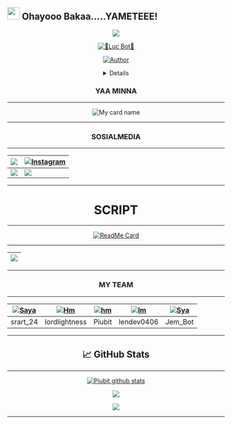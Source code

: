 ## <img src="https://github.com/TheDudeThatCode/TheDudeThatCode/blob/master/Assets/Hi.gif" width="29px"> Ohayooo Bakaa.....YAMETEEE!
<p align="center">
<img src="https://user-images.githubusercontent.com/Piubit/https://www.google.com/url?sa=i&url=https%3A%2F%2Fwww.wallpaperbetter.com%2Fgames-wallpaper%2Fgameglobe-action-adventure-139164&psig=AOvVaw3cHa--lsHYBibKGTsOcTOp&ust=1626836590863000&source=images&cd=vfe&ved=0CAsQjRxqFwoTCKjX4drU8PECFQAAAAAdAAAAABAD.jpg"
  </p>
<br>
  
  
 <p align="center">
 <a href="#"><img title="🐊Luc Bot🐊" src="https://img.shields.io/badge/Luc Bot-green?colorA=%23ff0000&colorB=%23017e40&style=for-the-badge"></a>
</p>
<p align="center">
<a href="https://github.com/Piubit"><img title="Author" src="https://img.shields.io/badge/AUTHOR-Piubit-blue.svg?style=for-the-badge&logo=github"></a>
</p>
<div align="center">
<details>
  
  >Bot ini sedang dalam masa pengembangan 
  
  >Banyak fitur yang masih error
  
  >Belum ada APIkey
  </details>
  
### YAA MINNA

--------

![My card name](https://cardivo.vercel.app/api?name=Piubit&description=DOOOR,%20WELCOME%20TO%20di%20github%20Piubit%20&image=https://github.com/Piubit.png?v=4&backgroundColor=%23ecf0f1&instagram=Piubitt&github=Piubit&pattern=leaf&colorPattern=%23eaeaea)

 ---------
### SOSIALMEDIA
---------

| <a href="https://wa.me/6281276234460"><img src="https://img.shields.io/badge/WhatsApp-25D366?style=for-the-badge&logo=whatsapp&logoColor=white"></a> | <a href="https://www.instagram.com/piubitt/"><img alt="Instagram" src="https://img.shields.io/badge/Instagram-FF00FF.svg?style=for-the-badge&logo=Instagram&logoColor=white"></a> | 
|-------------|-------------|
| <a href="https://www.youtube.com/channel/UCrZhYLblOWitPnKBZYFQPPw"><img src="https://img.shields.io/badge/youtube-FF0000?style=for-the-badge&logo=youtube&logoColor=white"></a> | <a href="https://chat.whatsapp.com/BD0uIi36eo88PhcpIqT5ZO"><img src="https://img.shields.io/badge/Grup WhatsApp-25D366?style=for-the-badge&logo=Whatsapp&logoColor=white"></a> | 
  
---------

# SCRIPT 
---------

<p align="center">
  
[![ReadMe Card](https://github-readme-stats.vercel.app/api/pin/?username=Piubit&repo=Luc-Bot&theme=highcontrast)](https://github.com/Piubit/Luc-Bot)

</p>

---------

| <a href="https://github.com/Piubit/Luc-Bot"><img src="https://img.shields.io/badge/《 Script BoT Whatsapp 》-000000?style=for-the-badge&logo=github&logoColor=white"></a> | 
|---------|
---------
### MY TEAM
---------

| [![Saya](https://github.com/srart24.png?size=100)](https://github.com/srart24) | [![Hm](https://github.com/lordlightness.png?size=100)](https://github.com/lordlightness) | [![hm](https://github.com/Piubit.png?size=100)](https://github.com/Piubit) | [![lm](https://github.com/lendev0406.png?size=100)](https://github.com/lendev0406) | [![Sya](https://github.com/Jem-Bot.png?size=100)](https://github.com/Jem-Bot) |
|------|------|------|------|------|
| srart_24 | lordlightness | Piubit | lendev0406 | Jem_Bot |

---------


## &#x1f4c8; GitHub Stats

---------

<p align="center">
<a href="https://github.com/Piubit/github-readme-stats">
  <img align="center" src="https://github-readme-stats.anuraghazra1.vercel.app/api?username=Piubit&show_icons=true&include_all_commits=true&theme=material-palenight" alt="Piubit github stats" />
</a>
</p>
  
  <p align="center">
<a href="https://github.com/Piubit/github-readme-stats">
  <!-- Change the `github-readme-stats.anuraghazra1.vercel.app` to `github-readme-stats.vercel.app`  -->
  <img align="center" src="https://github-readme-stats.anuraghazra1.vercel.app/api/top-langs/?username=Piubit&layout=compact&theme=material-palenight" /
  </p>
   
  <p align="center">
  </a>
  <img src="https://komarev.com/ghpvc/?username=Piubit&label=VIEWS&style=flat-square&color=blue" />
</p>

--------
